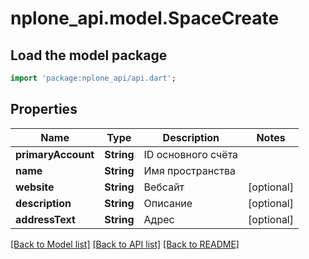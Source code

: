# nplone_api.model.SpaceCreate

## Load the model package
```dart
import 'package:nplone_api/api.dart';
```

## Properties
Name | Type | Description | Notes
------------ | ------------- | ------------- | -------------
**primaryAccount** | **String** | ID основного счёта | 
**name** | **String** | Имя пространства | 
**website** | **String** | Вебсайт | [optional] 
**description** | **String** | Описание | [optional] 
**addressText** | **String** | Адрес | [optional] 

[[Back to Model list]](../README.md#documentation-for-models) [[Back to API list]](../README.md#documentation-for-api-endpoints) [[Back to README]](../README.md)


